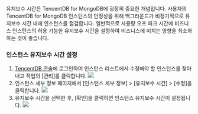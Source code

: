 유지보수 시간은 TencentDB for MongoDB에 굉장히 중요한 개념입니다. 사용자의 TencentDB for MongoDB 인스턴스의 안정성을 위해 백그라운드가 비정기적으로 유지보수 시간 내에 인스턴스를 점검합니다. 일반적으로 사용량 오프 피크 시간에 비즈니스 인스턴스의 허용 가능한 유지보수 시간을 설정하여 비즈니스에 미치는 영향을 최소화하는 것이 좋습니다.


### 인스턴스 유지보수 시간 설정
1. [TencentDB 콘솔](https://console.cloud.tencent.com/mongodb/ )에 로그인하여 인스턴스 리스트에서 수정해야 할 인스턴스를 찾아내고 작업의 [관리]를 클릭합니다.
![](https://main.qcloudimg.com/raw/32ef47bf7acfa1cbf11fb6828183c527.png)
2. 인스턴스 세부 정보 페이지에서 [인스턴스 세부 정보] > [유지보수 시간] > [수정]을 클릭합니다.
![](https://main.qcloudimg.com/raw/777efda17efd8db4dec0cde6a5bdf2ab.png)
3. 유지보수 시간을 선택한 후, [확인]을 클릭하면 인스턴스 유지보수 시간이 설정됩니다.
![](https://main.qcloudimg.com/raw/b5abf5a959270261d26d7fe0cabb701f.png)


